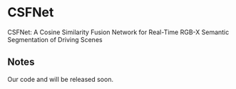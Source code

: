 # CSFNet
CSFNet: A Cosine Similarity Fusion Network for Real-Time RGB-X Semantic Segmentation of Driving Scenes



## Notes

Our code and will be released soon.
